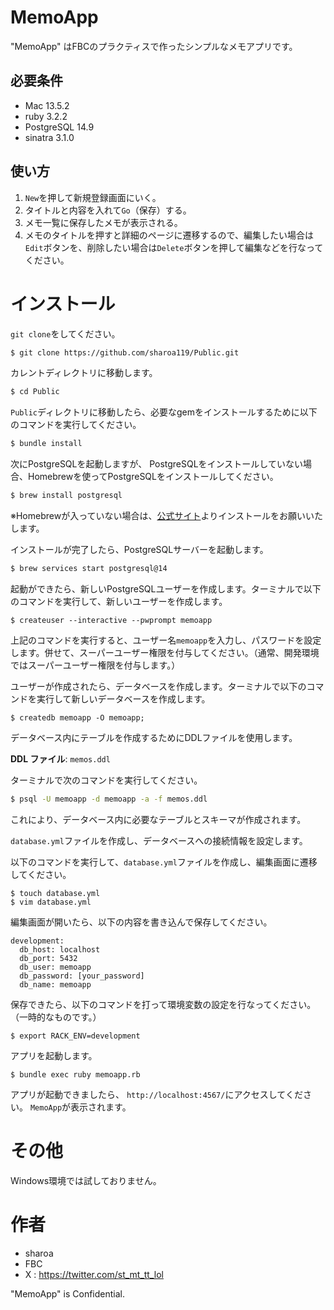 # MemoApp
 "MemoApp" はFBCのプラクティスで作ったシンプルなメモアプリです。
 
## 必要条件
* Mac 13.5.2
* ruby 3.2.2
* PostgreSQL 14.9
* sinatra 3.1.0

## 使い方
1. `New`を押して新規登録画面にいく。
1. タイトルと内容を入れて`Go`（保存）する。
1. メモ一覧に保存したメモが表示される。
1. メモのタイトルを押すと詳細のページに遷移するので、編集したい場合は`Edit`ボタンを、削除したい場合は`Delete`ボタンを押して編集などを行なってください。

# インストール
`git clone`をしてください。
```bash
$ git clone https://github.com/sharoa119/Public.git
```

カレントディレクトリに移動します。
```bash
$ cd Public
```

`Public`ディレクトリに移動したら、必要なgemをインストールするために以下のコマンドを実行してください。
```bash
$ bundle install
```

次にPostgreSQLを起動しますが、
PostgreSQLをインストールしていない場合、Homebrewを使ってPostgreSQLをインストールしてください。
```bash
$ brew install postgresql
```
※Homebrewが入っていない場合は、[公式サイト](https://brew.sh/ja/)よりインストールをお願いいたします。

インストールが完了したら、PostgreSQLサーバーを起動します。
```bash
$ brew services start postgresql@14
```

起動ができたら、新しいPostgreSQLユーザーを作成します。ターミナルで以下のコマンドを実行して、新しいユーザーを作成します。
```
$ createuser --interactive --pwprompt memoapp
```
上記のコマンドを実行すると、ユーザー名`memoapp`を入力し、パスワードを設定します。併せて、スーパーユーザー権限を付与してください。（通常、開発環境ではスーパーユーザー権限を付与します。）

ユーザーが作成されたら、データベースを作成します。ターミナルで以下のコマンドを実行して新しいデータベースを作成します。
```
$ createdb memoapp -O memoapp;
```

データベース内にテーブルを作成するためにDDLファイルを使用します。

**DDL ファイル**: `memos.ddl`

ターミナルで次のコマンドを実行してください。
```bash
$ psql -U memoapp -d memoapp -a -f memos.ddl
```
これにより、データベース内に必要なテーブルとスキーマが作成されます。

`database.yml`ファイルを作成し、データベースへの接続情報を設定します。

以下のコマンドを実行して、`database.yml`ファイルを作成し、編集画面に遷移してください。
```
$ touch database.yml
$ vim database.yml
```

編集画面が開いたら、以下の内容を書き込んで保存してください。
```
development:
  db_host: localhost
  db_port: 5432
  db_user: memoapp
  db_password: [your_password]
  db_name: memoapp
```

保存できたら、以下のコマンドを打って環境変数の設定を行なってください。（一時的なものです。）
```
$ export RACK_ENV=development
```

アプリを起動します。
```
$ bundle exec ruby memoapp.rb
```
アプリが起動できましたら、 `http://localhost:4567/`にアクセスしてください。
`MemoApp`が表示されます。 

# その他
 
Windows環境では試しておりません。
 
# 作者

* sharoa
* FBC
* X : https://twitter.com/st_mt_tt_lol
 
 
"MemoApp" is Confidential.
